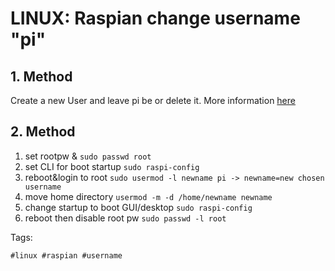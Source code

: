 # LINUX: Raspian change username "pi"

## 1. Method

Create a new User and leave pi be or delete it. More information [here]

## 2. Method
1. set rootpw &
`sudo passwd root`
1. set CLI for boot startup `sudo raspi-config`
1. reboot&login to root
`sudo usermod -l newname pi -> newname=new chosen username`
1. move home directory
`usermod -m -d /home/newname newname`
1. change startup to boot GUI/desktop
`sudo raspi-config`
1. reboot then disable root pw
`sudo passwd -l root`

Tags:

    #linux #raspian #username

[here]: <https://www.raspberrypi.org/documentation/linux/usage/users.md>
